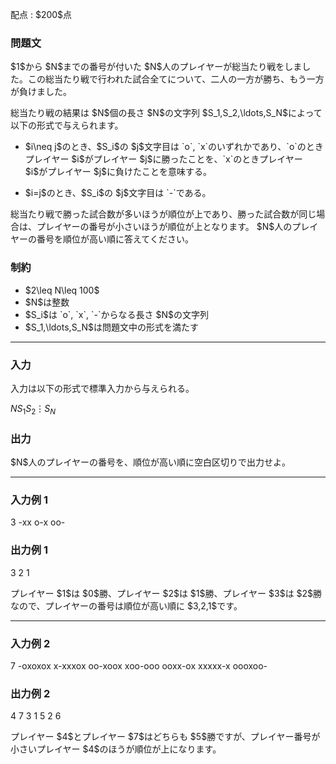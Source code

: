 
<div>

<span>

<span>

<p>
配点 : $200$点
</p>

<div>

<section>

### **問題文**

<p>
$1$から $N$までの番号が付いた $N$人のプレイヤーが総当たり戦をしました。この総当たり戦で行われた試合全てについて、二人の一方が勝ち、もう一方が負けました。
</p>

<p>
総当たり戦の結果は $N$個の長さ $N$の文字列 $S_1,S_2,\ldots,S_N$によって以下の形式で与えられます。
</p>

<ul>

<li>

<p>
$i\neq j$のとき、$S_i$の $j$文字目は `o`, `x`のいずれかであり、`o`のときプレイヤー $i$がプレイヤー $j$に勝ったことを、`x`のときプレイヤー $i$がプレイヤー $j$に負けたことを意味する。
</p>

</li>

<li>

<p>
$i=j$のとき、$S_i$の $j$文字目は `-`である。
</p>

</li>

</ul>

<p>
総当たり戦で勝った試合数が多いほうが順位が上であり、勝った試合数が同じ場合は、プレイヤーの番号が小さいほうが順位が上となります。 $N$人のプレイヤーの番号を順位が高い順に答えてください。
</p>

</section>

</div>

<div>

<section>

### **制約**

<ul>

<li>
$2\leq N\leq 100$
</li>

<li>
$N$は整数
</li>

<li>
$S_i$は `o`, `x`, `-`からなる長さ $N$の文字列
</li>

<li>
$S_1,\ldots,S_N$は問題文中の形式を満たす
</li>

</ul>

</section>

</div>

---

<div>

<div>

<section>

### **入力**

<p>
入力は以下の形式で標準入力から与えられる。
</p>

<div>

$N$$S_1$$S_2$$\vdots$$S_N$
</div>

</section>

</div>

<div>

<section>

### **出力**

<p>
$N$人のプレイヤーの番号を、順位が高い順に空白区切りで出力せよ。
</p>

</section>

</div>

</div>

---

<div>

<section>

### **入力例 1**

<div>

3
-xx
o-x
oo-

</div>

</section>

</div>

<div>

<section>

### **出力例 1**

<div>

3 2 1

</div>

<p>
プレイヤー $1$は $0$勝、プレイヤー $2$は $1$勝、プレイヤー $3$は $2$勝なので、プレイヤーの番号は順位が高い順に $3,2,1$です。
</p>

</section>

</div>

---

<div>

<section>

### **入力例 2**

<div>

7
-oxoxox
x-xxxox
oo-xoox
xoo-ooo
ooxx-ox
xxxxx-x
oooxoo-

</div>

</section>

</div>

<div>

<section>

### **出力例 2**

<div>

4 7 3 1 5 2 6

</div>

<p>
プレイヤー $4$とプレイヤー $7$はどちらも $5$勝ですが、プレイヤー番号が小さいプレイヤー $4$のほうが順位が上になります。
</p>

</section>

</div>

</span>

</span>

</div>
